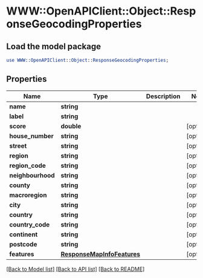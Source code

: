 # WWW::OpenAPIClient::Object::ResponseGeocodingProperties

## Load the model package
```perl
use WWW::OpenAPIClient::Object::ResponseGeocodingProperties;
```

## Properties
Name | Type | Description | Notes
------------ | ------------- | ------------- | -------------
**name** | **string** |  | 
**label** | **string** |  | 
**score** | **double** |  | [optional] 
**house_number** | **string** |  | [optional] 
**street** | **string** |  | [optional] 
**region** | **string** |  | [optional] 
**region_code** | **string** |  | [optional] 
**neighbourhood** | **string** |  | [optional] 
**county** | **string** |  | [optional] 
**macroregion** | **string** |  | [optional] 
**city** | **string** |  | [optional] 
**country** | **string** |  | [optional] 
**country_code** | **string** |  | [optional] 
**continent** | **string** |  | [optional] 
**postcode** | **string** |  | [optional] 
**features** | [**ResponseMapInfoFeatures**](ResponseMapInfoFeatures.md) |  | [optional] 

[[Back to Model list]](../README.md#documentation-for-models) [[Back to API list]](../README.md#documentation-for-api-endpoints) [[Back to README]](../README.md)


